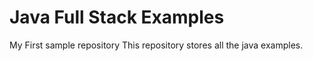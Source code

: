 # Java Full Stack Examples
My First sample repository
This repository stores all the java examples.
